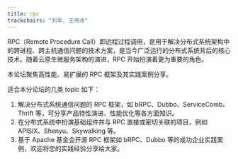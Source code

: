 ```yaml
---
title: rpc
trackchairs: "刘军, 王伟冰"
---
```

RPC（Remote Procedure Call）即远程过程调用，是用于解决分布式系统架构中的跨进程、跨主机通信问题的技术方案，是当今广泛运行的分布式系统背后的核心技术。随着云原生微服务架构的演进，RPC 开始扮演着更为重要的角色。

本论坛聚焦高性能、易扩展的 RPC 框架及其实践案例分享。

适合本分论坛的几类 topic 如下：
1. 解决分布式系统通信问题的 RPC 框架，如 bRPC、Dubbo、ServiceComb、Thrift 等，可分享产品特性演进、性能优化等各方面知识。
2. 在分布式系统中扮演基础组件并与 RPC 直接或密切关联的项目，例如 APISIX、Shenyu、Skywalking 等。
3. 基于 Apache 基金会开源 RPC 框架如 bRPC、Dubbo 等的成功企业实践案例，欢迎将您的实践经验分享给大家。